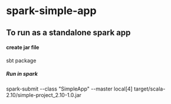 # spark-simple-app

## To run as a standalone spark app

#### create jar file
sbt package
##### Run in spark

spark-submit --class "SimpleApp" --master local[4] target/scala-2.10/simple-project_2.10-1.0.jar
